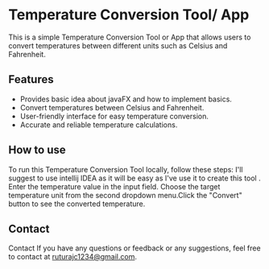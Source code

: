 # Temperature Conversion Tool/ App
This is a simple Temperature Conversion Tool or App that allows users to convert temperatures between different units such as Celsius and Fahrenheit.

## Features

- Provides basic idea about javaFX and how to implement basics.
- Convert temperatures between Celsius and Fahrenheit.
- User-friendly interface for easy temperature conversion.
- Accurate and reliable temperature calculations.


## How to use

To run this Temperature Conversion Tool locally, follow these steps:
I'll suggest to use  intellij IDEA as it will be easy as I've use it to create this tool . 
Enter the temperature value in the input field.
Choose the target temperature unit from the second dropdown menu.Click the "Convert" button to see the converted temperature.

## Contact
Contact If you have any questions or feedback or any suggestions, feel free to contact  at ruturajc1234@gmail.com.
